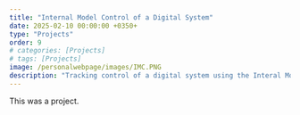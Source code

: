 ```yaml
---
title: "Internal Model Control of a Digital System"
date: 2025-02-10 00:00:00 +0350+
type: "Projects"
order: 9
# categories: [Projects]
# tags: [Projects]
image: /personalwebpage/images/IMC.PNG
description: "Tracking control of a digital system using the Interal Model princple to achieve to steady-state errors"
---
```


This was a project.